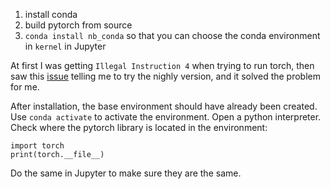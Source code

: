 1. install conda
2. build pytorch from source
3. `conda install nb_conda` so that you can choose the conda environment in `kernel` in Jupyter

At first I was getting `Illegal Instruction 4` when trying to run torch, then saw this [issue](https://github.com/pytorch/pytorch/issues/29967) telling me to try the nighly version, and it solved the problem for me.

After installation, the base environment should have already been created. Use `conda activate` to activate the environment. Open a python interpreter. Check where the pytorch library is located in the environment:
```
import torch
print(torch.__file__)
```
Do the same in Jupyter to make sure they are the same. 

